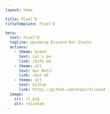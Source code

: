 ```yaml
---
layout: home

title: Pixel'D
titleTemplate: Pixel'D

hero:
  text: Pixel'D
  tagline: Upcoming Discord Bot Studio
  actions:
    - theme: brand
      text: Let's Go!
      link: /Info.md
    - theme: alt
      text: Our Bots!
      link: /bot.md
    - theme: alt
      text: Github
      link: https://github.com/orgs/rolinked
  image:
    src: /l.png
    alt: rolinked
---
```

<style> :root { --vp-home-hero-name-color: transparent; --vp-home-hero-name-background: -webkit-linear-gradient(120deg, #FAEBEFFF 30%, #333D79FF); --vp-home-hero-image-background-image: linear-gradient(-45deg, #FAEBEFFF 50%, #333D79FF 50%); --vp-home-hero-image-filter: blur(44px); } @media (min-width: 640px) { :root { --vp-home-hero-image-filter: blur(56px); } } @media (min-width: 960px) { :root { --vp-home-hero-image-filter: blur(68px); } } </style>

